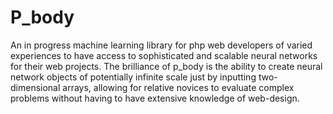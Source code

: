 # P_body
An in progress machine learning library for php web developers of varied experiences to have access to sophisticated and scalable neural networks for their web projects. The brilliance of p_body is the ability to create neural network objects of potentially infinite scale just by inputting two-dimensional arrays, allowing for relative novices to evaluate complex problems without having to have extensive knowledge of web-design.
